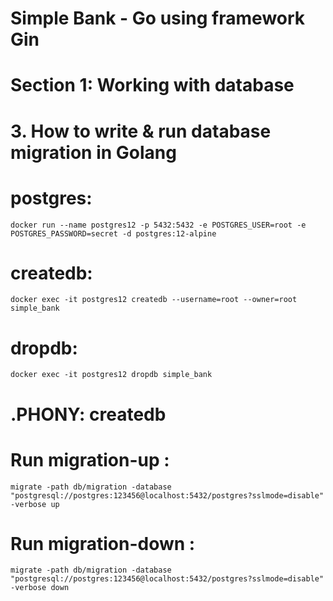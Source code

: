 # Simple Bank - Go using framework Gin

# Section 1: Working with database

# 3. How to write & run database migration in Golang

# postgres:
    docker run --name postgres12 -p 5432:5432 -e POSTGRES_USER=root -e POSTGRES_PASSWORD=secret -d postgres:12-alpine
# createdb:
    docker exec -it postgres12 createdb --username=root --owner=root simple_bank

# dropdb:
    docker exec -it postgres12 dropdb simple_bank

# .PHONY: createdb

# Run migration-up : 
    migrate -path db/migration -database "postgresql://postgres:123456@localhost:5432/postgres?sslmode=disable" -verbose up

# Run migration-down : 
    migrate -path db/migration -database "postgresql://postgres:123456@localhost:5432/postgres?sslmode=disable" -verbose down
